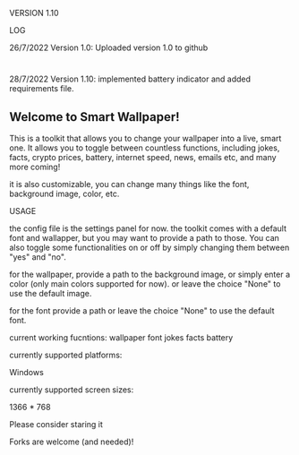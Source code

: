 VERSION 1.10

LOG

26/7/2022 Version 1.0: Uploaded version 1.0 to github
#
28/7/2022 Version 1.10: implemented battery indicator and added requirements file. 



## Welcome to Smart Wallpaper! 


This is a toolkit that allows you to change your wallpaper  into a live, smart one. It allows you to toggle between countless functions, including jokes, facts, crypto prices, battery, internet speed, news, emails etc, and many more coming!

it is also customizable, you can change many things like the font, background image, color, etc.


USAGE

the config file is the settings panel for now.
the toolkit comes with a default font and wallapper, but you may want to provide a path to those. You can also toggle some functionalities on or off by simply changing them between "yes" and "no".

for the wallpaper, provide a path to the background image, or simply enter a color (only main colors supported for now). or leave the choice "None" to use the default image.

for the font provide a path or leave the choice "None" to use the default font.



current working fucntions:
wallpaper
font
jokes
facts
battery

currently supported platforms:

Windows


currently supported screen sizes:

1366 * 768


Please consider staring it

Forks are welcome (and needed)! 
